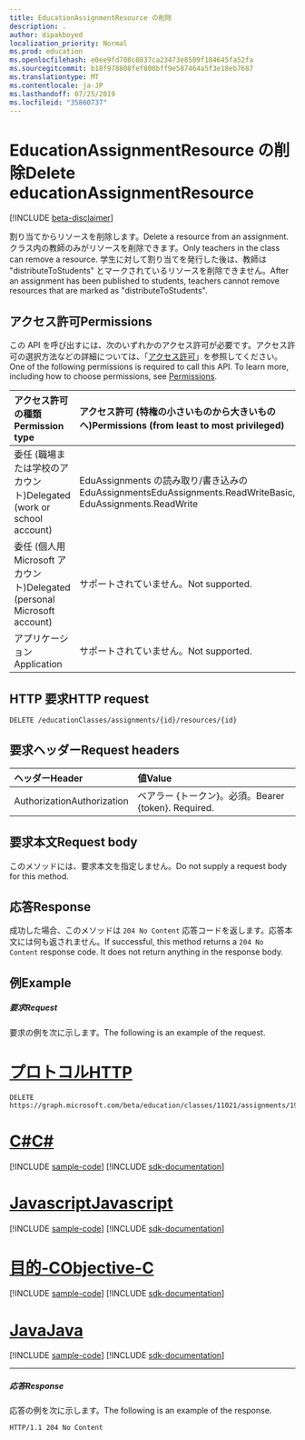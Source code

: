 ```yaml
---
title: EducationAssignmentResource の削除
description: .
author: dipakboyed
localization_priority: Normal
ms.prod: education
ms.openlocfilehash: e0ee9fd708c0837ca23473e8509f184645fa52fa
ms.sourcegitcommit: b18f978808fef800bff9e587464a5f3e18eb7687
ms.translationtype: MT
ms.contentlocale: ja-JP
ms.lasthandoff: 07/25/2019
ms.locfileid: "35860737"
---
```

# <a name="delete-educationassignmentresource"></a><span data-ttu-id="18625-103">EducationAssignmentResource の削除</span><span class="sxs-lookup"><span data-stu-id="18625-103">Delete educationAssignmentResource</span></span>

[!INCLUDE [beta-disclaimer](../../includes/beta-disclaimer.md)]

<span data-ttu-id="18625-104">割り当てからリソースを削除します。</span><span class="sxs-lookup"><span data-stu-id="18625-104">Delete a resource from an assignment.</span></span> <span data-ttu-id="18625-105">クラス内の教師のみがリソースを削除できます。</span><span class="sxs-lookup"><span data-stu-id="18625-105">Only teachers in the class can remove a resource.</span></span> <span data-ttu-id="18625-106">学生に対して割り当てを発行した後は、教師は "distributeToStudents" とマークされているリソースを削除できません。</span><span class="sxs-lookup"><span data-stu-id="18625-106">After an assignment has been published to students, teachers cannot remove resources that are marked as "distributeToStudents".</span></span>

## <a name="permissions"></a><span data-ttu-id="18625-107">アクセス許可</span><span class="sxs-lookup"><span data-stu-id="18625-107">Permissions</span></span>
<span data-ttu-id="18625-p102">この API を呼び出すには、次のいずれかのアクセス許可が必要です。アクセス許可の選択方法などの詳細については、「[アクセス許可](/graph/permissions-reference)」を参照してください。</span><span class="sxs-lookup"><span data-stu-id="18625-p102">One of the following permissions is required to call this API. To learn more, including how to choose permissions, see [Permissions](/graph/permissions-reference).</span></span>

|<span data-ttu-id="18625-110">アクセス許可の種類</span><span class="sxs-lookup"><span data-stu-id="18625-110">Permission type</span></span>      | <span data-ttu-id="18625-111">アクセス許可 (特権の小さいものから大きいものへ)</span><span class="sxs-lookup"><span data-stu-id="18625-111">Permissions (from least to most privileged)</span></span>              |
|:--------------------|:---------------------------------------------------------|
|<span data-ttu-id="18625-112">委任 (職場または学校のアカウント)</span><span class="sxs-lookup"><span data-stu-id="18625-112">Delegated (work or school account)</span></span> |  <span data-ttu-id="18625-113">EduAssignments の読み取り/書き込みの EduAssignments</span><span class="sxs-lookup"><span data-stu-id="18625-113">EduAssignments.ReadWriteBasic, EduAssignments.ReadWrite</span></span>  |
|<span data-ttu-id="18625-114">委任 (個人用 Microsoft アカウント)</span><span class="sxs-lookup"><span data-stu-id="18625-114">Delegated (personal Microsoft account)</span></span> |  <span data-ttu-id="18625-115">サポートされていません。</span><span class="sxs-lookup"><span data-stu-id="18625-115">Not supported.</span></span>  |
|<span data-ttu-id="18625-116">アプリケーション</span><span class="sxs-lookup"><span data-stu-id="18625-116">Application</span></span> | <span data-ttu-id="18625-117">サポートされていません。</span><span class="sxs-lookup"><span data-stu-id="18625-117">Not supported.</span></span> | 

## <a name="http-request"></a><span data-ttu-id="18625-118">HTTP 要求</span><span class="sxs-lookup"><span data-stu-id="18625-118">HTTP request</span></span>
<!-- { "blockType": "ignored" } -->
```http
DELETE /educationClasses/assignments/{id}/resources/{id}

```
## <a name="request-headers"></a><span data-ttu-id="18625-119">要求ヘッダー</span><span class="sxs-lookup"><span data-stu-id="18625-119">Request headers</span></span>
| <span data-ttu-id="18625-120">ヘッダー</span><span class="sxs-lookup"><span data-stu-id="18625-120">Header</span></span>       | <span data-ttu-id="18625-121">値</span><span class="sxs-lookup"><span data-stu-id="18625-121">Value</span></span> |
|:---------------|:--------|
| <span data-ttu-id="18625-122">Authorization</span><span class="sxs-lookup"><span data-stu-id="18625-122">Authorization</span></span>  | <span data-ttu-id="18625-p103">ベアラー {トークン}。必須。</span><span class="sxs-lookup"><span data-stu-id="18625-p103">Bearer {token}. Required.</span></span>  |

## <a name="request-body"></a><span data-ttu-id="18625-125">要求本文</span><span class="sxs-lookup"><span data-stu-id="18625-125">Request body</span></span>
<span data-ttu-id="18625-126">このメソッドには、要求本文を指定しません。</span><span class="sxs-lookup"><span data-stu-id="18625-126">Do not supply a request body for this method.</span></span>


## <a name="response"></a><span data-ttu-id="18625-127">応答</span><span class="sxs-lookup"><span data-stu-id="18625-127">Response</span></span>
<span data-ttu-id="18625-p104">成功した場合、このメソッドは `204 No Content` 応答コードを返します。応答本文には何も返されません。</span><span class="sxs-lookup"><span data-stu-id="18625-p104">If successful, this method returns a `204 No Content` response code. It does not return anything in the response body.</span></span>

## <a name="example"></a><span data-ttu-id="18625-130">例</span><span class="sxs-lookup"><span data-stu-id="18625-130">Example</span></span>
##### <a name="request"></a><span data-ttu-id="18625-131">要求</span><span class="sxs-lookup"><span data-stu-id="18625-131">Request</span></span>
<span data-ttu-id="18625-132">要求の例を次に示します。</span><span class="sxs-lookup"><span data-stu-id="18625-132">The following is an example of the request.</span></span>

# <a name="httptabhttp"></a>[<span data-ttu-id="18625-133">プロトコル</span><span class="sxs-lookup"><span data-stu-id="18625-133">HTTP</span></span>](#tab/http)
<!-- {
  "blockType": "request",
  "name": "delete_educationassignmentresource"
}-->
```http
DELETE https://graph.microsoft.com/beta/education/classes/11021/assignments/19002/resources/22002
```
# <a name="ctabcsharp"></a>[<span data-ttu-id="18625-134">C#</span><span class="sxs-lookup"><span data-stu-id="18625-134">C#</span></span>](#tab/csharp)
[!INCLUDE [sample-code](../includes/snippets/csharp/delete-educationassignmentresource-csharp-snippets.md)]
[!INCLUDE [sdk-documentation](../includes/snippets/snippets-sdk-documentation-link.md)]

# <a name="javascripttabjavascript"></a>[<span data-ttu-id="18625-135">Javascript</span><span class="sxs-lookup"><span data-stu-id="18625-135">Javascript</span></span>](#tab/javascript)
[!INCLUDE [sample-code](../includes/snippets/javascript/delete-educationassignmentresource-javascript-snippets.md)]
[!INCLUDE [sdk-documentation](../includes/snippets/snippets-sdk-documentation-link.md)]

# <a name="objective-ctabobjc"></a>[<span data-ttu-id="18625-136">目的-C</span><span class="sxs-lookup"><span data-stu-id="18625-136">Objective-C</span></span>](#tab/objc)
[!INCLUDE [sample-code](../includes/snippets/objc/delete-educationassignmentresource-objc-snippets.md)]
[!INCLUDE [sdk-documentation](../includes/snippets/snippets-sdk-documentation-link.md)]

# <a name="javatabjava"></a>[<span data-ttu-id="18625-137">Java</span><span class="sxs-lookup"><span data-stu-id="18625-137">Java</span></span>](#tab/java)
[!INCLUDE [sample-code](../includes/snippets/java/delete-educationassignmentresource-java-snippets.md)]
[!INCLUDE [sdk-documentation](../includes/snippets/snippets-sdk-documentation-link.md)]

---

##### <a name="response"></a><span data-ttu-id="18625-138">応答</span><span class="sxs-lookup"><span data-stu-id="18625-138">Response</span></span>
<span data-ttu-id="18625-139">応答の例を次に示します。</span><span class="sxs-lookup"><span data-stu-id="18625-139">The following is an example of the response.</span></span> 


<!-- {
  "blockType": "response",
  "truncated": true
} -->
```http
HTTP/1.1 204 No Content
```

<!-- uuid: 8fcb5dbc-d5aa-4681-8e31-b001d5168d79
2015-10-25 14:57:30 UTC -->
<!--
{
  "type": "#page.annotation",
  "description": "Delete educationAssignmentResource",
  "keywords": "",
  "section": "documentation",
  "tocPath": "",
  "suppressions": [
  ]
}
-->
